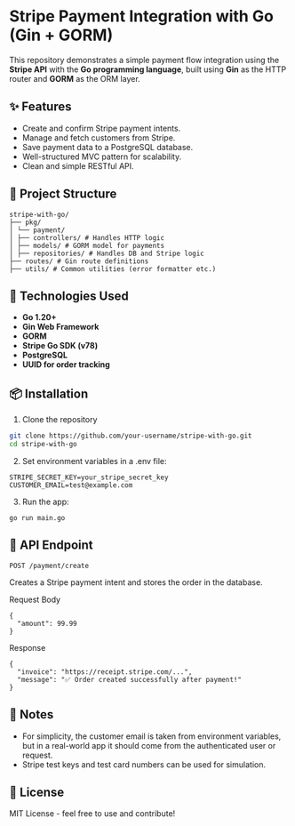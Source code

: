 # Stripe Payment Integration with Go (Gin + GORM)

This repository demonstrates a simple payment flow integration using the **Stripe API** with the **Go programming language**, built using **Gin** as the HTTP router and **GORM** as the ORM layer.

## ✨ Features

- Create and confirm Stripe payment intents.
- Manage and fetch customers from Stripe.
- Save payment data to a PostgreSQL database.
- Well-structured MVC pattern for scalability.
- Clean and simple RESTful API.

## 📂 Project Structure
```
stripe-with-go/
├── pkg/
│ └── payment/
│ ├── controllers/ # Handles HTTP logic
│ ├── models/ # GORM model for payments
│ ├── repositories/ # Handles DB and Stripe logic
├── routes/ # Gin route definitions
├── utils/ # Common utilities (error formatter etc.)
```

## 🔧 Technologies Used

- **Go 1.20+**
- **Gin Web Framework**
- **GORM**
- **Stripe Go SDK (v78)**
- **PostgreSQL**
- **UUID for order tracking**

## 📦 Installation

1. Clone the repository
```bash
git clone https://github.com/your-username/stripe-with-go.git
cd stripe-with-go
```

2. Set environment variables in a .env file:
```
STRIPE_SECRET_KEY=your_stripe_secret_key
CUSTOMER_EMAIL=test@example.com
```

3. Run the app:
```
go run main.go
```

## 🧪 API Endpoint
```
POST /payment/create
```
Creates a Stripe payment intent and stores the order in the database.

Request Body

```
{
  "amount": 99.99
}
```
Response
```
{
  "invoice": "https://receipt.stripe.com/...",
  "message": "✅ Order created successfully after payment!"
}
```

## 📝 Notes
- For simplicity, the customer email is taken from environment variables, but in a real-world app it should come from the authenticated user or request.
- Stripe test keys and test card numbers can be used for simulation.

## 📄 License
MIT License - feel free to use and contribute!

